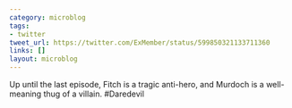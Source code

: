 ```yaml
---
category: microblog
tags:
- twitter
tweet_url: https://twitter.com/ExMember/status/599850321133711360
links: []
layout: microblog
---
```

Up until the last episode, Fitch is a tragic anti-hero, and Murdoch is a well-meaning thug of a villain. #Daredevil
